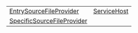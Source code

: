 |                                                                                     |                                                       |
| ----------------------------------------------------------------------------------- | ----------------------------------------------------- |
| [EntrySourceFileProvider](/aot/class/service-host/entrysourcefileprovider.md)       | [ServiceHost](/aot/class/service-host/servicehost.md) |
| [SpecificSourceFileProvider](/aot/class/service-host/specificsourcefileprovider.md) |                                                       |